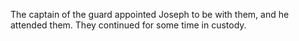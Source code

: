 The captain of the guard appointed Joseph to be with them, and he attended them. They continued for some time in custody.

